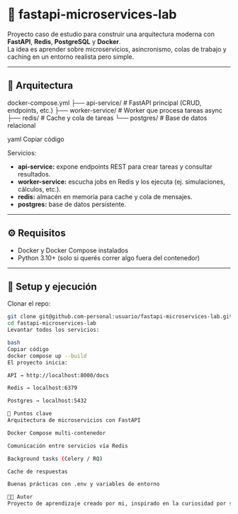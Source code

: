 # 🚀 fastapi-microservices-lab

Proyecto caso de estudio para construir una arquitectura moderna con **FastAPI**, **Redis**, **PostgreSQL** y **Docker**.  
La idea es aprender sobre microservicios, asincronismo, colas de trabajo y caching en un entorno realista pero simple.

---

## 🧩 Arquitectura

docker-compose.yml
├── api-service/ # FastAPI principal (CRUD, endpoints, etc.)
├── worker-service/ # Worker que procesa tareas async
├── redis/ # Cache y cola de tareas
└── postgres/ # Base de datos relacional

yaml
Copiar código

Servicios:
- **api-service:** expone endpoints REST para crear tareas y consultar resultados.
- **worker-service:** escucha jobs en Redis y los ejecuta (ej. simulaciones, cálculos, etc.).
- **redis:** almacén en memoria para cache y cola de mensajes.
- **postgres:** base de datos persistente.

---

## ⚙️ Requisitos

- Docker y Docker Compose instalados
- Python 3.10+ (solo si querés correr algo fuera del contenedor)

---

## 🧰 Setup y ejecución

Clonar el repo:
```bash
git clone git@github.com-personal:usuario/fastapi-microservices-lab.git
cd fastapi-microservices-lab
Levantar todos los servicios:

bash
Copiar código
docker compose up --build
El proyecto inicia:

API → http://localhost:8000/docs

Redis → localhost:6379

Postgres → localhost:5432

🧠 Puntos clave
Arquitectura de microservicios con FastAPI

Docker Compose multi-contenedor

Comunicación entre servicios vía Redis

Background tasks (Celery / RQ)

Cache de respuestas

Buenas prácticas con .env y variables de entorno

🧑‍💻 Autor
Proyecto de aprendizaje creado por mi, inspirado en la curiosidad por sistemas distribuidos y backend moderno.

